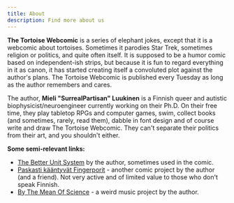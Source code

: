 ```yaml
---
title: About
description: Find more about us
---
```


**The Tortoise Webcomic** is a series of elephant jokes, except that it is a webcomic about tortoises. Sometimes it parodies Star Trek, sometimes religion or politics, and quite often itself. It is supposed to be a humor comic based on independent-ish strips, but because it is fun to regard everything in it as canon, it has started creating itself a convoluted plot against the author's plans. The Tortoise Webcomic is published every Tuesday as long as the author remembers and cares.

The author, **Mieli "SurrealPartisan" Luukinen** is a Finnish queer and autistic biophysicist/neuroengineer currently working on their Ph.D. On their free time, they play tabletop RPGs and computer games, swim, collect books (and sometimes, rarely, read them), dabble in font design and of course write and draw The Tortoise Webcomic. They can't separate their politics from their art, and you shouldn't either.

**Some semi-relevant links:**

* [The Better Unit System](https://github.com/SurrealPartisan/Better-Unit-System "The Better Unit System") by the author, sometimes used in the comic.
* [Paskasti kääntyvät Fingerporit](https://www.facebook.com/poorlytranslatedfingerporis "Paskasti kääntyvät Fingerporit") - another comic project by the author (and a friend). Not very active and of limited value to those who don't speak Finnish.
* [By The Mean Of Science](https://soundcloud.com/bythemeansofscience " By The Means Of Science") - a weird music project by the author.


